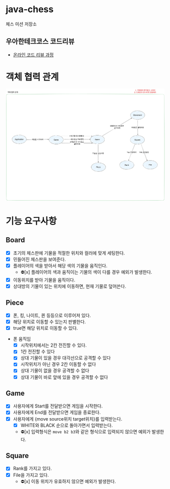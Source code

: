 # java-chess

체스 미션 저장소

## 우아한테크코스 코드리뷰

- [온라인 코드 리뷰 과정](https://github.com/woowacourse/woowacourse-docs/blob/master/maincourse/README.md)


# 객체 협력 관계
![object-relations](src/main/java/resources/static/chess-step-1.png)

# 기능 요구사항

## Board
- [x] 초기의 체스판에 기물을 적절한 위치와 컬러에 맞게 세팅한다.
- [x] 민들어진 체스판을 보여준다.
- [x] 플레이어의 색을 받아서 해당 색의 기물을 움직인다.
  - ⛔️️[x] 플레이어의 색과 움직이는 기물의 색이 다를 경우 예외가 발생한다.
- [x] 이동위치를 받아 기물을 움직이다.
- [x] 상대방의 기물이 있는 위치에 이동하면, 현재 기물로 덮어쓴다.

## Piece
- [x] 폰, 킹, 나이트, 퀸 등등으로 이루어져 있다.
- [x] 해당 위치로 이동할 수 있는지 판별한다.
- [x] true면 해당 위치로 이동할 수 있다.
- 폰 움직임
  - [x] 시작위치에서는 2칸 전진할 수 있다.
  - [x] 1칸 전진할 수 있다
  - [x] 상대 기물이 있을 경우 대각선으로 공격할 수 있다
  - [x] 시작위치가 아닌 경우 2칸 이동할 수 없다
  - [x] 상대 기물이 없을 경우 공격할 수 없다
  - [x] 상대 기물이 바로 앞에 있을 경우 공격할 수 없다

## Game
- [x] 사용자에게 Start를 전달받으면 게임을 시작한다.
- [x] 사용자에게 End를 전달받으면 게임을 종료한다.
- [x] 사용자에게 {move source위치 target위치}를 입력받는다. 
  - [x] WHITE와 BLACK 순으로 돌아가면서 입력받는다.
  - ⛔️️[x] 입력형식은 `move b2 b3`와 같은 형식으로 입력되지 않으면 예외가 발생한다.

## Square
- [x] Rank를 가지고 있다.
- [x] File을 가지고 있다.
  - ⛔️️[x] 이동 위치가 유효하지 않으면 예외가 발생한다.
